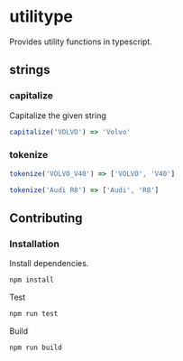 # utilitype

Provides utility functions in typescript.

## strings

### capitalize
Capitalize the given string

```typescript
capitalize('VOLVO') => 'Volvo'
```

### tokenize
```typescript
tokenize('VOLVO_V40') => ['VOLVO', 'V40']

tokenize('Audi R8') => ['Audi', 'R8']
```

## Contributing

### Installation

Install dependencies.

```bash
npm install
```

Test
```bash
npm run test
```

Build

```bash
npm run build
```
